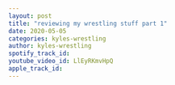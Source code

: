 ```yaml
---
layout: post
title: "reviewing my wrestling stuff part 1"
date: 2020-05-05
categories: kyles-wrestling
author: kyles-wrestling
spotify_track_id: 
youtube_video_id: LlEyRKmvHpQ
apple_track_id: 
---
```

